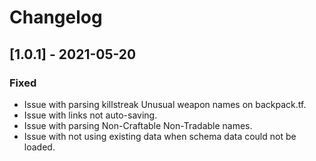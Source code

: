 # Changelog

## [1.0.1] - 2021-05-20
### Fixed
- Issue with parsing killstreak Unusual weapon names on backpack.tf.
- Issue with links not auto-saving.
- Issue with parsing Non-Craftable Non-Tradable names.
- Issue with not using existing data when schema data could not be loaded.
